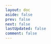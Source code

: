 ```yaml
---
layout: doc
aside: false
prev: false
next: false
lastUpdated: false
comment: false
---
```

<category/>

